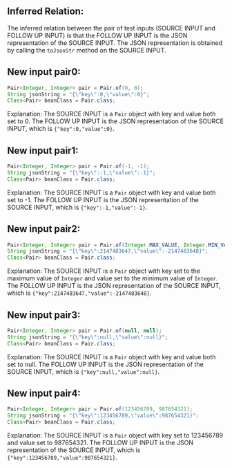 ## Inferred Relation:
The inferred relation between the pair of test inputs (SOURCE INPUT and FOLLOW UP INPUT) is that the FOLLOW UP INPUT is the JSON representation of the SOURCE INPUT. The JSON representation is obtained by calling the `toJsonStr` method on the SOURCE INPUT.

## New input pair0:
```java
Pair<Integer, Integer> pair = Pair.of(0, 0);
String jsonString = "{\"key\":0,\"value\":0}";
Class<Pair> beanClass = Pair.class;
```
Explanation: The SOURCE INPUT is a `Pair` object with key and value both set to 0. The FOLLOW UP INPUT is the JSON representation of the SOURCE INPUT, which is `{"key":0,"value":0}`.

## New input pair1:
```java
Pair<Integer, Integer> pair = Pair.of(-1, -1);
String jsonString = "{\"key\":-1,\"value\":-1}";
Class<Pair> beanClass = Pair.class;
```
Explanation: The SOURCE INPUT is a `Pair` object with key and value both set to -1. The FOLLOW UP INPUT is the JSON representation of the SOURCE INPUT, which is `{"key":-1,"value":-1}`.

## New input pair2:
```java
Pair<Integer, Integer> pair = Pair.of(Integer.MAX_VALUE, Integer.MIN_VALUE);
String jsonString = "{\"key\":2147483647,\"value\":-2147483648}";
Class<Pair> beanClass = Pair.class;
```
Explanation: The SOURCE INPUT is a `Pair` object with key set to the maximum value of `Integer` and value set to the minimum value of `Integer`. The FOLLOW UP INPUT is the JSON representation of the SOURCE INPUT, which is `{"key":2147483647,"value":-2147483648}`.

## New input pair3:
```java
Pair<Integer, Integer> pair = Pair.of(null, null);
String jsonString = "{\"key\":null,\"value\":null}";
Class<Pair> beanClass = Pair.class;
```
Explanation: The SOURCE INPUT is a `Pair` object with key and value both set to null. The FOLLOW UP INPUT is the JSON representation of the SOURCE INPUT, which is `{"key":null,"value":null}`.

## New input pair4:
```java
Pair<Integer, Integer> pair = Pair.of(123456789, 987654321);
String jsonString = "{\"key\":123456789,\"value\":987654321}";
Class<Pair> beanClass = Pair.class;
```
Explanation: The SOURCE INPUT is a `Pair` object with key set to 123456789 and value set to 987654321. The FOLLOW UP INPUT is the JSON representation of the SOURCE INPUT, which is `{"key":123456789,"value":987654321}`.